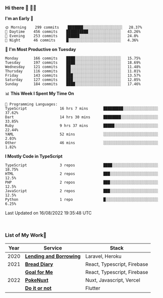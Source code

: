 ### Hi there 👋 🧑‍💻



<!--START_SECTION:waka-->
**I'm an Early 🐤** 

```text
🌞 Morning    299 commits    ███████░░░░░░░░░░░░░░░░░░   28.37% 
🌆 Daytime    456 commits    ██████████░░░░░░░░░░░░░░░   43.26% 
🌃 Evening    253 commits    ██████░░░░░░░░░░░░░░░░░░░   24.0% 
🌙 Night      46 commits     █░░░░░░░░░░░░░░░░░░░░░░░░   4.36%

```
📅 **I'm Most Productive on Tuesday** 

```text
Monday       166 commits    ████░░░░░░░░░░░░░░░░░░░░░   15.75% 
Tuesday      197 commits    ████░░░░░░░░░░░░░░░░░░░░░   18.69% 
Wednesday    121 commits    ██░░░░░░░░░░░░░░░░░░░░░░░   11.48% 
Thursday     116 commits    ██░░░░░░░░░░░░░░░░░░░░░░░   11.01% 
Friday       143 commits    ███░░░░░░░░░░░░░░░░░░░░░░   13.57% 
Saturday     127 commits    ███░░░░░░░░░░░░░░░░░░░░░░   12.05% 
Sunday       184 commits    ████░░░░░░░░░░░░░░░░░░░░░   17.46%

```


📊 **This Week I Spent My Time On** 

```text
💬 Programming Languages: 
TypeScript               16 hrs 7 mins       █████████░░░░░░░░░░░░░░░░   37.62% 
Dart                     14 hrs 30 mins      ████████░░░░░░░░░░░░░░░░░   33.85% 
Ruby                     9 hrs 37 mins       █████░░░░░░░░░░░░░░░░░░░░   22.44% 
YAML                     52 mins             ░░░░░░░░░░░░░░░░░░░░░░░░░   2.03% 
Other                    46 mins             ░░░░░░░░░░░░░░░░░░░░░░░░░   1.82%

```

**I Mostly Code in TypeScript** 

```text
TypeScript               3 repos             ████░░░░░░░░░░░░░░░░░░░░░   18.75% 
HTML                     2 repos             ███░░░░░░░░░░░░░░░░░░░░░░   12.5% 
PHP                      2 repos             ███░░░░░░░░░░░░░░░░░░░░░░   12.5% 
JavaScript               2 repos             ███░░░░░░░░░░░░░░░░░░░░░░   12.5% 
Python                   1 repo              █░░░░░░░░░░░░░░░░░░░░░░░░   6.25%

```



 Last Updated on 16/08/2022 19:35:48 UTC
<!--END_SECTION:waka-->


<br />

### List of My Work🚀

| Year | Service | Stack |
|--|--|--|
| 2020 | [**Lending and Borrowing**](https://lending-and-borrowing.herokuapp.com/) | Laravel, Heroku |
| 2021 | [**Bread Diary**](https://bread-diary-web.web.app/) | React, Typescript, Firebase |
|  | [**Goal for Me**](https://goal-for-me.web.app/) | React, Typescript, Firebase |
| 2022 | [**PokeNuxt**](https://pokenuxt.vercel.app/) | Nuxt, Javascript, Vercel |
|  | [**Do it or not**](https://apps.apple.com/jp/app/do-it-or-not/id1613818865) | Flutter |